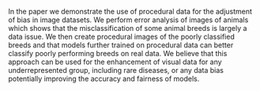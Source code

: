 In the paper we demonstrate the use of procedural data for the adjustment of bias in image datasets. 
We perform error analysis of images of animals which shows that the misclassification of some animal breeds is largely a data issue. 
We then create procedural images of the poorly classified breeds and that models further trained on procedural data can better classify poorly performing breeds on real data. 
We believe that this approach can be used for the enhancement of visual data for any underrepresented group, including rare diseases, or any data bias potentially improving the accuracy and fairness of models.
